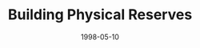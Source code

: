 ---
layout: message
category: message
series: "Room To Breathe"
title: "Building Physical Reserves"
date: 1998-05-10
audio-description: "Running on empty? Here's how to rebuild your reserves in your life. "
audio: ""
audio-title: "Building Physical Reserves"
audio-duration: "&#58;"
---